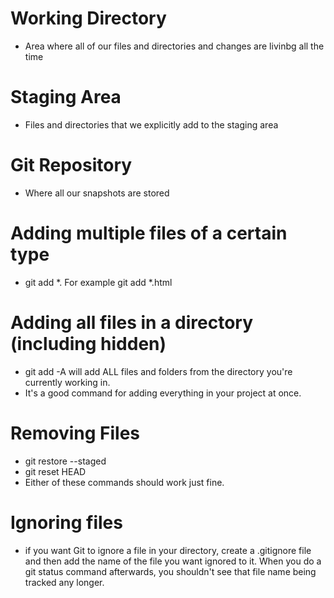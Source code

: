 # Working Directory
- Area where all of our files and directories and changes are livinbg all the time

# Staging Area
- Files and directories that we explicitly add to  the staging area

# Git Repository
- Where all our snapshots are stored

# Adding multiple files of a certain type
- git add *.<file extension>
For example git add *.html

# Adding all files in a directory (including hidden)
- git add -A will add ALL files and folders from the directory you're currently working in.
- It's a good command for adding everything in your project at once.

# Removing Files
- git restore --staged <file>
- git reset HEAD <file>
 - Either of these commands should work just fine. 

# Ignoring files
- if you want Git to ignore a file in your directory, create a .gitignore file and then add the name of the file you want ignored to it. When you do a git status command afterwards, you shouldn't see that file name being tracked any longer. 
